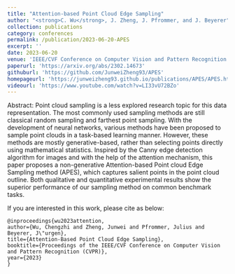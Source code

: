 ```yaml
---
title: "Attention-based Point Cloud Edge Sampling"
author: "<strong>C. Wu</strong>, J. Zheng, J. Pfrommer, and J. Beyerer"
collection: publications
category: conferences
permalink: /publication/2023-06-20-APES
excerpt: ''
date: 2023-06-20
venue: 'IEEE/CVF Conference on Computer Vision and Pattern Recognition (CVPR)'
paperurl: 'https://arxiv.org/abs/2302.14673'
githuburl: 'https://github.com/JunweiZheng93/APES'
homepageurl: 'https://junweizheng93.github.io/publications/APES/APES.html'
videourl: 'https://www.youtube.com/watch?v=LI33vU72BZo'
---
```


Abstract: Point cloud sampling is a less explored research topic for this data representation. The most commonly used sampling methods are still classical random sampling and farthest point sampling. With the development of neural networks, various methods have been proposed to sample point clouds in a task-based learning manner. However, these methods are mostly generative-based, rather than selecting points directly using mathematical statistics. Inspired by the Canny edge detection algorithm for images and with the help of the attention mechanism, this paper proposes a non-generative Attention-based Point cloud Edge Sampling method (APES), which captures salient points in the point cloud outline. Both qualitative and quantitative experimental results show the superior performance of our sampling method on common benchmark tasks.


If you are interested in this work, please cite as below:

```text
@inproceedings{wu2023attention,
author={Wu, Chengzhi and Zheng, Junwei and Pfrommer, Julius and Beyerer, J\"urgen},
title={Attention-Based Point Cloud Edge Sampling},
booktitle={Proceedings of the IEEE/CVF Conference on Computer Vision and Pattern Recognition (CVPR)},
year={2023}
}
```
